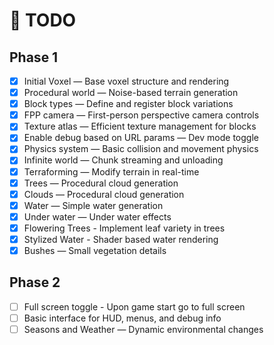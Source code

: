 # 📝 TODO

## Phase 1

- [x] Initial Voxel — Base voxel structure and rendering
- [x] Procedural world — Noise-based terrain generation
- [x] Block types — Define and register block variations
- [x] FPP camera — First-person perspective camera controls
- [x] Texture atlas — Efficient texture management for blocks
- [x] Enable debug based on URL params — Dev mode toggle
- [x] Physics system — Basic collision and movement physics
- [x] Infinite world — Chunk streaming and unloading
- [x] Terraforming — Modify terrain in real-time
- [x] Trees — Procedural cloud generation
- [x] Clouds — Procedural cloud generation
- [x] Water — Simple water generation
- [x] Under water — Under water effects
- [x] Flowering Trees - Implement leaf variety in trees
- [x] Stylized Water - Shader based water rendering
- [x] Bushes — Small vegetation details

## Phase 2

- [ ] Full screen toggle - Upon game start go to full screen
- [ ] Basic interface for HUD, menus, and debug info
- [ ] Seasons and Weather — Dynamic environmental changes

